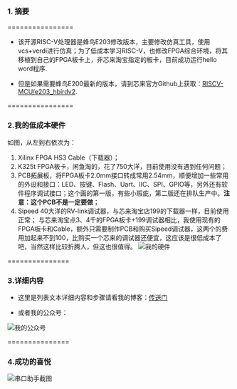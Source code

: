 ### 1. 摘要
================

- 该开源RISC-V处理器是蜂鸟E203修改版本，主要修改仿真工具，使用vcs+verdi进行仿真；为了低成本学习RISC-V，也修改FPGA综合环境，将其移植到自己的FPGA板卡上，非芯来淘宝指定的板卡，目前成功运行hello word程序.

- 但是如果需要蜂鸟E200最新的版本，请到芯来官方Github上获取：[RISCV-MCU/e203_hbirdv2](https://github.com/riscv-mcu/e203_hbirdv2).


================
### 2.我的低成本硬件
如图，从左到右依次为：
 1. Xilinx FPGA HS3 Cable（下载器）；
 2. K325t FPGA板卡，闲鱼淘的，花了750大洋，目前使用没有遇到任何问题；
 3. PCB拓展板，将FPGA板卡2.0mm接口转成常用2.54mm，顺便增加一些常用的外设和接口：LED、按键、Flash、Uart、IIC、SPI、GPIO等，另外还有软件程序调试接口；这个画的第一版，有些小瑕疵，第二版还在排队生产中。**注意：这个PCB不是一定要做**；
 4. Sipeed 40大洋的RV-link调试器，与芯来淘宝店199的下载器一样，目前使用正常；
 与芯来淘宝点3、4千的FPGA板卡+199调试器相比，我使用现有的FPGA板卡和Cable，额外只需要制作PCB和购买Sipeed调试器，这两个的费用加起来不到100，比购买一个芯来的调试器还便宜，这应该是很低成本了吧，当然这样比较折腾人，但这也很值得。
![我的硬件](https://img-blog.csdnimg.cn/20210217111703286.jpg?x-oss-process=image/watermark,type_ZmFuZ3poZW5naGVpdGk,shadow_10,text_aHR0cHM6Ly9ibG9nLmNzZG4ubmV0L3dlaXhpbl80MDM3NzE5NQ==,size_16,color_FFFFFF,t_70#pic_center"在这里输入图片标题")

===============
### 3.详细内容
- 这里是列表文本详细内容和步骤请看我的博客：[传送门](https://blog.csdn.net/weixin_40377195)

- 或者我的公众号：

![我的公众号](https://img-blog.csdnimg.cn/20210112234044890.png?x-oss-process=image/watermark,type_ZmFuZ3poZW5naGVpdGk,shadow_10,text_aHR0cHM6Ly9ibG9nLmNzZG4ubmV0L3dlaXhpbl80MDM3NzE5NQ==,size_16,color_FFFFFF,t_70 "我的公众号")

===============
### 4.成功的喜悦
![串口助手截图](https://img-blog.csdnimg.cn/20210218212904504.png?x-oss-process=image/watermark,type_ZmFuZ3poZW5naGVpdGk,shadow_10,text_aHR0cHM6Ly9ibG9nLmNzZG4ubmV0L3dlaXhpbl80MDM3NzE5NQ==,size_16,color_FFFFFF,t_70 "hello word")
